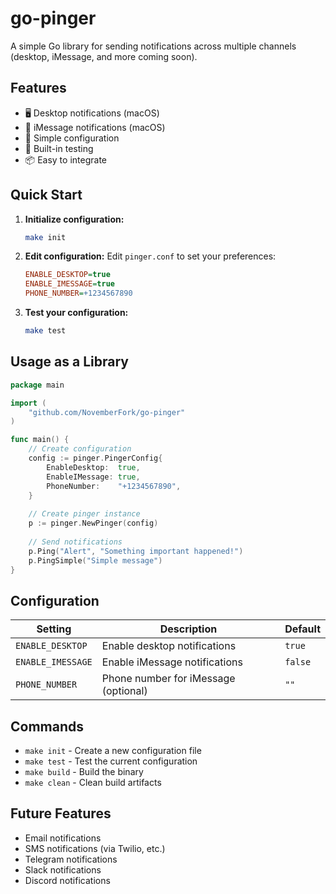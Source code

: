 # go-pinger

A simple Go library for sending notifications across multiple channels (desktop, iMessage, and more coming soon).

## Features

- 🖥️ Desktop notifications (macOS)
- 📱 iMessage notifications (macOS)
- 🔧 Simple configuration
- 🧪 Built-in testing
- 📦 Easy to integrate

## Quick Start

1. **Initialize configuration:**
   ```bash
   make init
   ```

2. **Edit configuration:**
   Edit `pinger.conf` to set your preferences:
   ```ini
   ENABLE_DESKTOP=true
   ENABLE_IMESSAGE=true
   PHONE_NUMBER=+1234567890
   ```

3. **Test your configuration:**
   ```bash
   make test
   ```

## Usage as a Library

```go
package main

import (
    "github.com/NovemberFork/go-pinger"
)

func main() {
    // Create configuration
    config := pinger.PingerConfig{
        EnableDesktop:  true,
        EnableIMessage: true,
        PhoneNumber:    "+1234567890",
    }
    
    // Create pinger instance
    p := pinger.NewPinger(config)
    
    // Send notifications
    p.Ping("Alert", "Something important happened!")
    p.PingSimple("Simple message")
}
```

## Configuration

| Setting | Description | Default |
|---------|-------------|---------|
| `ENABLE_DESKTOP` | Enable desktop notifications | `true` |
| `ENABLE_IMESSAGE` | Enable iMessage notifications | `false` |
| `PHONE_NUMBER` | Phone number for iMessage (optional) | `""` |

## Commands

- `make init` - Create a new configuration file
- `make test` - Test the current configuration
- `make build` - Build the binary
- `make clean` - Clean build artifacts

## Future Features

- Email notifications
- SMS notifications (via Twilio, etc.)
- Telegram notifications
- Slack notifications
- Discord notifications
